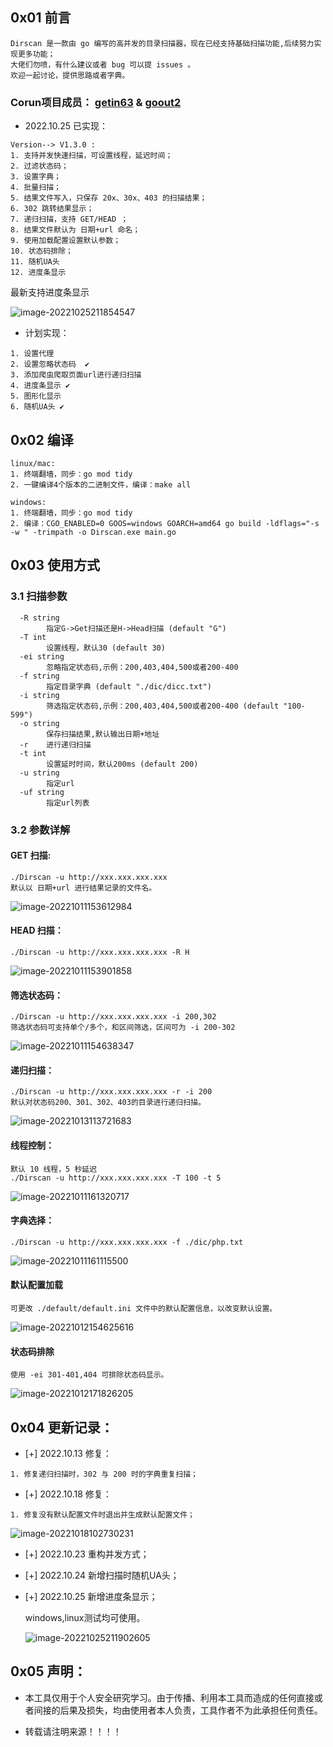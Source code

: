 ## 0x01 前言

```
Dirscan 是一款由 go 编写的高并发的目录扫描器，现在已经支持基础扫描功能,后续努力实现更多功能；
大佬们勿喷，有什么建议或者 bug 可以提 issues 。
欢迎一起讨论，提供思路或者字典。
```

### Corun项目成员： [getin63](https://github.com/getin63) & [goout2](https://github.com/goout2)   

* 2022.10.25 已实现：

```
Version--> V1.3.0 :
1. 支持并发快速扫描，可设置线程，延迟时间；
2. 过滤状态码；
3. 设置字典；
4. 批量扫描；
5. 结果文件写入，只保存 20x、30x、403 的扫描结果；
6. 302 跳转结果显示；
7. 递归扫描，支持 GET/HEAD ；
8. 结果文件默认为 日期+url 命名；
9. 使用加载配置设置默认参数；
10. 状态码排除；
11. 随机UA头
12. 进度条显示
```

最新支持进度条显示

![image-20221025211854547](image//image-20221025211854547.png)

* 计划实现：

```
1. 设置代理
2. 设置忽略状态码  ✔️
3. 添加爬虫爬取页面url进行递归扫描
4. 进度条显示 ✔️
5. 图形化显示
6. 随机UA头 ✔️
```


## 0x02 编译

```
linux/mac: 
1. 终端翻墙，同步：go mod tidy
2. 一键编译4个版本的二进制文件，编译：make all 

windows: 
1. 终端翻墙，同步：go mod tidy
2. 编译：CGO_ENABLED=0 GOOS=windows GOARCH=amd64 go build -ldflags="-s -w " -trimpath -o Dirscan.exe main.go
```


## 0x03 使用方式

### 3.1 扫描参数

```
  -R string
        指定G->Get扫描还是H->Head扫描 (default "G")
  -T int
        设置线程，默认30 (default 30)
  -ei string
        忽略指定状态码,示例：200,403,404,500或者200-400
  -f string
        指定目录字典 (default "./dic/dicc.txt")
  -i string
        筛选指定状态码,示例：200,403,404,500或者200-400 (default "100-599")
  -o string
        保存扫描结果,默认输出日期+地址
  -r    进行递归扫描
  -t int
        设置延时时间，默认200ms (default 200)
  -u string
        指定url
  -uf string
        指定url列表

```

### 3.2 参数详解

#### GET 扫描:

```
./Dirscan -u http://xxx.xxx.xxx.xxx 
默认以 日期+url 进行结果记录的文件名。
```

![image-20221011153612984](./image//image-20221011153612984.png)

#### HEAD 扫描：

```
./Dirscan -u http://xxx.xxx.xxx.xxx -R H
```

![image-20221011153901858](./image//image-20221011153901858.png)

#### 筛选状态码：

```
./Dirscan -u http://xxx.xxx.xxx.xxx -i 200,302
筛选状态码可支持单个/多个，和区间筛选，区间可为 -i 200-302
```

![image-20221011154638347](./image//image-20221011154638347.png)

#### 递归扫描：

```
./Dirscan -u http://xxx.xxx.xxx.xxx -r -i 200 
默认对状态码200、301、302、403的目录进行递归扫描。
```

![image-20221013113721683](./image//image-20221013113721683.png)

#### 线程控制：

```
默认 10 线程，5 秒延迟
./Dirscan -u http://xxx.xxx.xxx.xxx -T 100 -t 5
```

![image-20221011161320717](./image//image-20221011161320717.png)

#### 字典选择：

```
./Dirscan -u http://xxx.xxx.xxx.xxx -f ./dic/php.txt
```

![image-20221011161115500](./image//image-20221011161115500.png)		

#### 默认配置加载

```
可更改 ./default/default.ini 文件中的默认配置信息，以改变默认设置。
```

![image-20221012154625616](./image//image-20221012154625616.png)

#### 状态码排除

```
使用 -ei 301-401,404 可排除状态码显示。
```

![image-20221012171826205](./image//image-20221012171826205.png)



## 0x04 更新记录：

* [+] 2022.10.13 修复：

```
1. 修复递归扫描时，302 与 200 时的字典重复扫描；
```

* [+] 2022.10.18 修复：

```
1. 修复没有默认配置文件时退出并生成默认配置文件；
```

![image-20221018102730231](image//image-20221018102730231.png)



* [+] 2022.10.23 重构并发方式；

  

* [+] 2022.10.24 新增扫描时随机UA头；

* [+] 2022.10.25 新增进度条显示；

  windows,linux测试均可使用。

  ![image-20221025211902605](image//image-20221025211902605.png)

## 0x05 声明：

* 本工具仅用于个人安全研究学习。由于传播、利用本工具而造成的任何直接或者间接的后果及损失，均由使用者本人负责，工具作者不为此承担任何责任。

* 转载请注明来源！！！！
